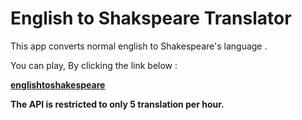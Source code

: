 # English to Shakspeare Translator 

This  app converts normal english to Shakespeare's language .

You can play, By clicking the link below :

**[englishtoshakespeare](https://englishtoshakespeare.netlify.app/)**

 **The API is restricted to only 5 translation per hour.**
